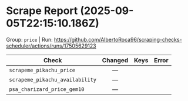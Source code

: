 # Scrape Report (2025-09-05T22:15:10.186Z)

Group: `price`  |  Run: https://github.com/AlbertoRoca96/scraping-checks-scheduler/actions/runs/17505629123

| Check | Changed | Keys | Error |
|---|:---:|:--|:--|
| `scrapeme_pikachu_price` | — |  |  |
| `scrapeme_pikachu_availability` | — |  |  |
| `psa_charizard_price_gem10` | — |  |  |
